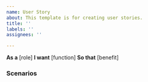 ```yaml
---
name: User Story
about: This template is for creating user stories.
title: ''
labels: ''
assignees: ''

---
```


**As a** [role]
**I want** [function]
**So that** [benefit]

### Scenarios
